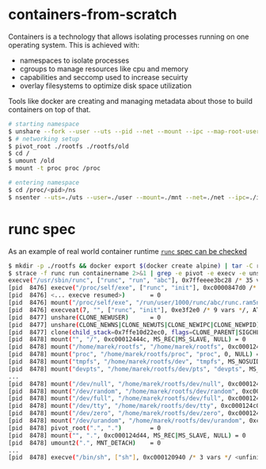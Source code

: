 # containers-from-scratch
Containers is a technology that allows isolating processes running on one operating system. This is achieved with:
* namespaces to isolate processes
* cgroups to manage resources like cpu and memory
* capabilities and seccomp used to increase secuirty
* overlay filesystems to optimize disk space utilization

Tools like docker are creating and managing metadata about those to build containers on top of that.

```bash
# starting namespace
$ unshare --fork --user --uts --pid --net --mount --ipc --map-root-user
$ # networking setup
$ pivot_root ./rootfs ./rootfs/old
$ cd /
$ umount /old
$ mount -t proc proc /proc

# entering namespace
$ cd /proc/<pid>/ns
$ nsenter --uts=./uts --user=./user --mount=./mnt --net=./net --ipc=./ipc --pid=./pid --utc=./utc # or $ nsenter -t <pid> -Umnipu

```

# runc spec
As an example of real world container runtime [`runc` spec can be checked](https://github.com/opencontainers/runc/blob/master/libcontainer/SPEC.md)
```bash
$ mkdir -p ./rootfs && docker export $(docker create alpine) | tar -C rootfs -xf -
$ strace -f runc run containername 2>&1 | grep -e pivot -e execv -e unshare -e mount\( -e clone -e umount
execve("/usr/sbin/runc", ["runc", "run", "abc"], 0x7ffeeee3bc28 /* 35 vars */) = 0
[pid  8476] execve("/proc/self/exe", ["runc", "init"], 0xc0000847d0 /* 8 vars */ <unfinished ...>
[pid  8476] <... execve resumed>)       = 0
[pid  8476] mount("/proc/self/exe", "/run/user/1000/runc/abc/runc.ram5n6", 0x8b4b69, MS_BIND, 0x8b4b69 <unfinished ...>
[pid  8476] execveat(7, "", ["runc", "init"], 0xe3f2e0 /* 9 vars */, AT_EMPTY_PATH) = 0
[pid  8477] unshare(CLONE_NEWUSER)      = 0
[pid  8477] unshare(CLONE_NEWNS|CLONE_NEWUTS|CLONE_NEWIPC|CLONE_NEWPID) = 0
[pid  8477] clone(child_stack=0x7ffe10d22ec0, flags=CLONE_PARENT|SIGCHLD) = 8478
[pid  8478] mount("", "/", 0xc00012444c, MS_REC|MS_SLAVE, NULL) = 0
[pid  8478] mount("/home/marek/rootfs", "/home/marek/rootfs", 0xc0001248fa, MS_BIND|MS_REC, NULL) = 0
[pid  8478] mount("proc", "/home/marek/rootfs/proc", "proc", 0, NULL) = 0
[pid  8478] mount("tmpfs", "/home/marek/rootfs/dev", "tmpfs", MS_NOSUID|MS_STRICTATIME, "mode=755,size=65536k") = 0
[pid  8478] mount("devpts", "/home/marek/rootfs/dev/pts", "devpts", MS_NOSUID|MS_NOEXEC, "newinstance,ptmxmode=0666,mode=0"...) = 0
...
[pid  8478] mount("/dev/null", "/home/marek/rootfs/dev/null", 0xc000124bba, MS_BIND, NULL) = 0
[pid  8478] mount("/dev/random", "/home/marek/rootfs/dev/random", 0xc000124bc8, MS_BIND, NULL) = 0
[pid  8478] mount("/dev/full", "/home/marek/rootfs/dev/full", 0xc000124be8, MS_BIND, NULL) = 0
[pid  8478] mount("/dev/tty", "/home/marek/rootfs/dev/tty", 0xc000124c08, MS_BIND, NULL) = 0
[pid  8478] mount("/dev/zero", "/home/marek/rootfs/dev/zero", 0xc000124c28, MS_BIND, NULL) = 0
[pid  8478] mount("/dev/urandom", "/home/marek/rootfs/dev/urandom", 0xc000124c48, MS_BIND, NULL) = 0
[pid  8478] pivot_root(".", ".")        = 0
[pid  8478] mount("", ".", 0xc000124d44, MS_REC|MS_SLAVE, NULL) = 0
[pid  8478] umount2(".", MNT_DETACH)    = 0
...
[pid  8478] execve("/bin/sh", ["sh"], 0xc000120940 /* 3 vars */ <unfinished ...>
```
